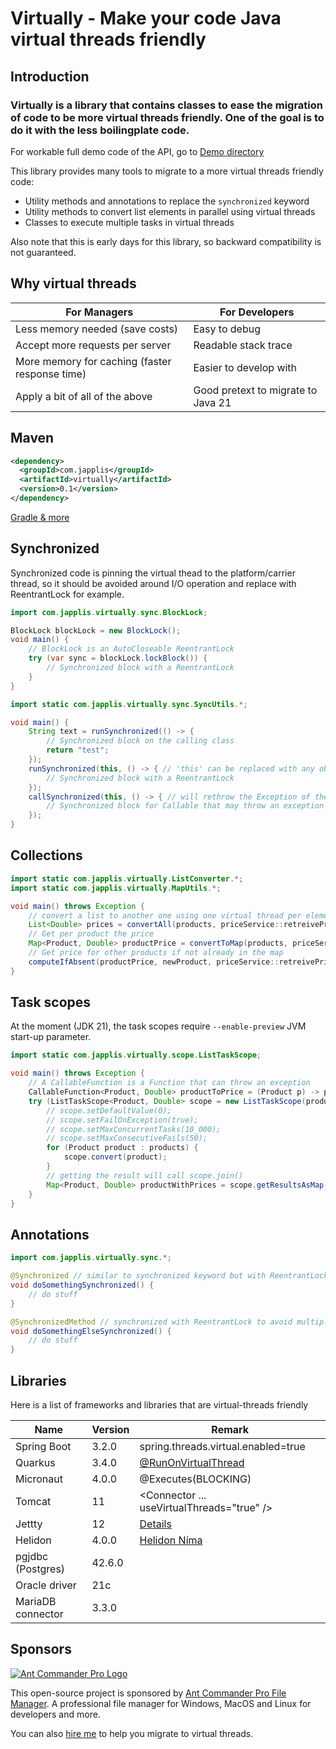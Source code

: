 # Virtually - Make your code Java virtual threads friendly

## Introduction
### Virtually is a library that contains classes to ease the migration of code to be more virtual threads friendly. One of the goal is to do it with the less boilingplate code.

For workable full demo code of the API, go to [Demo directory](src/test/java/com/japplis/virtually/demo)

This library provides many tools to migrate to a more virtual threads friendly code:
* Utility methods and annotations to replace the `synchronized` keyword 
* Utility methods to convert list elements in parallel using virtual threads
* Classes to execute multiple tasks in virtual threads

Also note that this is early days for this library, so backward compatibility is not guaranteed.

## Why virtual threads

| For Managers  | For Developers |
| ------------- | -------------- |
| Less memory needed (save costs) | Easy to debug |
| Accept more requests per server | Readable stack trace |
| More memory for caching (faster response  time) | Easier to develop with |
| Apply a bit of all of the above | Good pretext to migrate to Java 21 |

## Maven
```xml
<dependency>
  <groupId>com.japplis</groupId>
  <artifactId>virtually</artifactId>
  <version>0.1</version>
</dependency>
```
[Gradle & more](https://mvnrepository.com/artifact/com.japplis/virtually/0.1)

## Synchronized
Synchronized code is pinning the virtual thead to the platform/carrier thread, so it should be avoided around I/O operation and replace with ReentrantLock for example.

```java
import com.japplis.virtually.sync.BlockLock;

BlockLock blockLock = new BlockLock();
void main() {
    // BlockLock is an AutoCloseable ReentrantLock
    try (var sync = blockLock.lockBlock()) { 
        // Synchronized block with a ReentrantLock
    }
}
```

```java
import static com.japplis.virtually.sync.SyncUtils.*;

void main() {
    String text = runSynchronized(() -> {
        // Synchronized block on the calling class
        return "test";
    });
    runSynchronized(this, () -> { // 'this' can be replaced with any object (also a ReentrantLock)
        // Synchronized block with a ReentrantLock
    });
    callSynchronized(this, () -> { // will rethrow the Exception of the Callable lambda
        // Synchronized block for Callable that may throw an exception
    });
}
```

## Collections
```java
import static com.japplis.virtually.ListConverter.*;
import static com.japplis.virtually.MapUtils.*;

void main() throws Exception {
    // convert a list to another one using one virtual thread per element
    List<Double> prices = convertAll(products, priceService::retreivePrice);
    // Get per product the price
    Map<Product, Double> productPrice = convertToMap(products, priceService::retreivePrice);
    // Get price for other products if not already in the map
    computeIfAbsent(productPrice, newProduct, priceService::retreivePrice);
}
```

## Task scopes
At the moment (JDK 21), the task scopes require `--enable-preview` JVM start-up parameter.

```java
import static com.japplis.virtually.scope.ListTaskScope;

void main() throws Exception {
    // A CallableFunction is a Function that can throw an exception
    CallableFunction<Product, Double> productToPrice = (Product p) -> priceService.retreivePrice(p.id());
    try (ListTaskScope<Product, Double> scope = new ListTaskScope(productToPrice)) {
        // scope.setDefaultValue(0);
        // scope.setFailOnException(true);
        // scope.setMaxConcurrentTasks(10_000);
        // scope.setMaxConsecutiveFails(50);
        for (Product product : products) {
            scope.convert(product);
        }
        // getting the result will call scope.join()
        Map<Product, Double> productWithPrices = scope.getResultsAsMap();
    }
}
```

## Annotations
```java
import com.japplis.virtually.sync.*;

@Synchronized // similar to synchronized keyword but with ReentrantLock, requires AspectJ library
void doSomethingSynchronized() {
    // do stuff
}

@SynchronizedMethod // synchronized with ReentrantLock to avoid multiple threads to enter this method at the same time, requires AspectJ library
void doSomethingElseSynchronized() {
    // do stuff
}

```

## Libraries

Here is a list of frameworks and libraries that are virtual-threads friendly

| Name              | Version | Remark |
| ----------------- | ------- | ------ |
| Spring Boot       |   3.2.0 | spring.threads.virtual.enabled=true |
| Quarkus           |   3.4.0 | [@RunOnVirtualThread](https://quarkus.io/guides/virtual-threads) |
| Micronaut         |   4.0.0 | @Executes(BLOCKING) |
| Tomcat            |      11 | <Connector ... useVirtualThreads="true" /> |
| Jettty            |      12 | [Details](https://webtide.com/jetty-12-virtual-threads-support/) |
| Helidon           |   4.0.0 | [Helidon Níma](https://helidon.io/nima) |
| pgjdbc (Postgres) |  42.6.0 |  |
| Oracle driver     |     21c |  |
| MariaDB connector |   3.3.0 |  |


## Sponsors
<a href="https://www.antcommander.com/">![Ant Commander Pro Logo](https://www.antcommander.com/images/AntCommanderProSponsor100.png)</a>

This open-source project is sponsored by [Ant Commander Pro File Manager](https://www.antcommander.com/). A professional file manager for Windows, MacOS and Linux for developers and more.

You can also [hire me](mailto:anthony.goubard@japplis.com) to help you migrate to virtual threads.